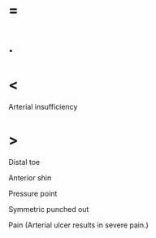 # =

# .

# <

Arterial insufficiency

# >

Distal toe

Anterior shin

Pressure point

Symmetric punched out

Pain (Arterial ulcer results in severe pain.)
